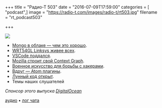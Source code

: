 +++
title = "Радио-Т 503"
date = "2016-07-09T17:59:00"
categories = [ "podcast",]
image = "https://radio-t.com/images/radio-t/rt503.jpg"
filename = "rt_podcast503"

+++

![](https://radio-t.com/images/radio-t/rt503.jpg)

- [Mongo в облаке — чем это хорошо](https://www.mongodb.com/cloud).
- [WRT54GL Linksys живее всех](http://arstechnica.com/information-technology/2016/07/the-wrt54gl-a-54mbps-router-from-2005-still-makes-millions-for-linksys/).
- [VSCode поддался](https://code.visualstudio.com/updates).
- [Mozilla строит свой Context Graph](http://venturebeat.com/2016/07/06/mozilla-is-building-context-graph-a-recommender-system-for-the-web/).
- [Военное искусство для борьбы с хакерами](http://www.businessinsider.com/cymettria-cyber-deception-2016-7).
- [Вдруг — Atom плагины](https://medium.com/@0x1AD2/atom-treasures-82a64ac391c).
- [Лунный код открыт](http://qz.com/726338/the-code-that-took-america-to-the-moon-was-just-published-to-github-and-its-like-a-1960s-time-capsule/).
- Темы наших слушателей

_Спонсор этого выпуска [DigitalOcean](https://do.co/radiot)_

[аудио](https://cdn.radio-t.com/rt_podcast503.mp3) • [лог чата](http://chat.radio-t.com/logs/radio-t-503.html)
<audio src="https://cdn.radio-t.com/rt_podcast503.mp3" preload="none"></audio>
